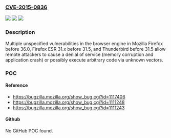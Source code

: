 ### [CVE-2015-0836](https://cve.mitre.org/cgi-bin/cvename.cgi?name=CVE-2015-0836)
![](https://img.shields.io/static/v1?label=Product&message=n%2Fa&color=blue)
![](https://img.shields.io/static/v1?label=Version&message=n%2Fa&color=blue)
![](https://img.shields.io/static/v1?label=Vulnerability&message=n%2Fa&color=brighgreen)

### Description

Multiple unspecified vulnerabilities in the browser engine in Mozilla Firefox before 36.0, Firefox ESR 31.x before 31.5, and Thunderbird before 31.5 allow remote attackers to cause a denial of service (memory corruption and application crash) or possibly execute arbitrary code via unknown vectors.

### POC

#### Reference
- https://bugzilla.mozilla.org/show_bug.cgi?id=1117406
- https://bugzilla.mozilla.org/show_bug.cgi?id=1111248
- https://bugzilla.mozilla.org/show_bug.cgi?id=1111243

#### Github
No GitHub POC found.

